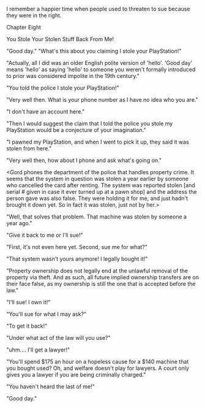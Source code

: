 
 

 

 

 

 

 

 

 

 

 




I remember a happier time when people used to threaten to sue because they were in the right.













Chapter Eight


You Stole Your Stolen Stuff Back From Me!

"Good day."
"What's this about you claiming I stole your PlayStation!"

"Actually, all I did was an older English polite version of 'hello'.  'Good day' means 'hello' as saying 'hello' to someone you weren't formally introduced to prior was considered impolite in the 19th century."

"You told the police I stole your PlayStation!"

"Very well then.  What is your phone number as I have no idea who you are."

"I don't have an account here."

"Then I would suggest the claim that I told the police you stole my PlayStation would be a conjecture of your imagination."

"I pawned my PlayStation, and when I went to pick it up, they said it was stolen from here."

"Very well then, how about I phone and ask what's going on."

<Gord phones the department of the police that handles property crime.  It seems that the system in question was stolen a year earlier by someone who cancelled the card after renting.  The system was reported stolen [and serial # given in case it ever turned up at a pawn shop] and the address the person gave was also false.  They were holding it for me, and just hadn't brought it down yet.  So in fact it was stolen, just not by her.>

"Well, that solves that problem.  That machine was stolen by someone a year ago."

"Give it back to me or I'll sue!"

"First, it's not even here yet.  Second, sue me for what?"

"That system wasn't yours anymore!  I legally bought it!"

"Property ownership does not legally end at the unlawful removal of the property via theft.  And as such, all future implied ownership transfers are on their face false, as my ownership is still the one that is accepted before the law."

"I'll sue!  I own it!"

"You'll sue for what I may ask?"

"To get it back!"

"Under what act of the law will you use?"

"uhm....  I'll get a lawyer!"

"You'll spend $175 an hour on a hopeless cause for a $140 machine that you bought used?  Oh, and welfare doesn't play for lawyers.  A court only gives you a lawyer if you are being criminally charged."

<pause>

"You haven't heard the last of me!"

"Good day."


 

 

 
 
 
